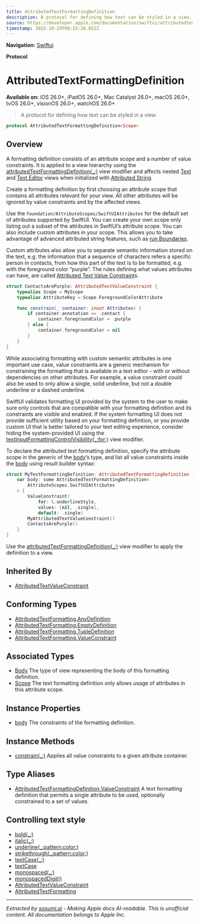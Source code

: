 ```yaml
---
title: AttributedTextFormattingDefinition
description: A protocol for defining how text can be styled in a view.
source: https://developer.apple.com/documentation/swiftui/attributedtextformattingdefinition
timestamp: 2025-10-29T00:15:20.652Z
---
```


**Navigation:** [Swiftui](/documentation/swiftui)

**Protocol**

# AttributedTextFormattingDefinition

**Available on:** iOS 26.0+, iPadOS 26.0+, Mac Catalyst 26.0+, macOS 26.0+, tvOS 26.0+, visionOS 26.0+, watchOS 26.0+

> A protocol for defining how text can be styled in a view.

```swift
protocol AttributedTextFormattingDefinition<Scope>
```

## Overview

A formatting definition consists of an attribute scope and a number of value constraints. It is applied to a view hierarchy using the [attributedTextFormattingDefinition(_:)](/documentation/swiftui/view/attributedtextformattingdefinition(_:)-81jn6) view modifier and affects nested [Text](/documentation/swiftui/text) and [Text Editor](/documentation/swiftui/texteditor) views when initialized with [Attributed String](/documentation/Foundation/AttributedString).

Create a formatting definition by first choosing an attribute scope that contains all attributes relevant for your view. All other attributes will be ignored by value constraints and by the affected views.

Use the `Foundation/AttributeScopes/SwiftUIAttributes` for the default set of attributes supported by SwiftUI. You can create your own scope only listing out a subset of the attributes in SwiftUI’s attribute scope. You can also include custom attributes in your scope. This allows you to take advantage of advanced attributed string features, such as [run Boundaries](/documentation/Foundation/AttributedStringKey/runBoundaries).

Custom attributes also allow you to separate semantic information stored on the text, e.g. the information that a sequence of characters refers a specific person in contacts, from how this part of the text is to be formatted, e.g. with the foreground color “purple”. The rules defining what values attributes can have, are called [Attributed Text Value Constraint](/documentation/swiftui/attributedtextvalueconstraint)s.

```swift
struct ContactsArePurple: AttributedTextValueConstraint {
    typealias Scope = MyScope
    typealias AttributeKey = Scope.ForegroundColorAttribute

    func constrain(_ container: inout Attributes) {
        if container.annotation == .contact {
            container.foregroundColor = .purple
        } else {
            container.foregroundColor = nil
        }
    }
}
```

While associating formatting with custom semantic attributes is one important use case, value constraints are a generic mechanism for constraining the formatting that is available in a text editor - with or without dependencies on other attributes. For example, a value constraint could also be used to only allow a single, solid underline, but not a double underline or a dashed underline.

SwiftUI validates formatting UI provided by the system to the user to make sure only controls that are compatible with your formatting definition and its constraints are visible and enabled. If the system formatting UI does not provide sufficient utility based on your formatting definition, or you provide custom UI that is better tailored to your text editing experience, consider hiding the system-provided UI using the [textInputFormattingControlVisibility(_:for:)](/documentation/swiftui/view/textinputformattingcontrolvisibility(_:for:)) view modifier.

To declare the attributed text formatting definition, specify the attribute scope in the generic of the [body](/documentation/swiftui/attributedtextformattingdefinition/body-1b01t)’s type, and list all value constraints inside the [body](/documentation/swiftui/attributedtextformattingdefinition/body-1b01t) using result builder syntax:

```swift
struct MyTextFormattingDefinition: AttributedTextFormattingDefinition {
    var body: some AttributedTextFormattingDefinition<
        AttributeScopes.SwiftUIAttributes
    > {
        ValueConstraint(
            for: \.underlineStyle,
            values: [nil, .single],
            default: .single)
        MyAttributedTextValueConstraint()
        ContactsArePurple()
    }
}
```

Use the [attributedTextFormattingDefinition(_:)](/documentation/swiftui/view/attributedtextformattingdefinition(_:)-81jn6) view modifier to apply the definition to a view.

## Inherited By

- [AttributedTextValueConstraint](/documentation/swiftui/attributedtextvalueconstraint)

## Conforming Types

- [AttributedTextFormatting.AnyDefinition](/documentation/swiftui/attributedtextformatting/anydefinition)
- [AttributedTextFormatting.EmptyDefinition](/documentation/swiftui/attributedtextformatting/emptydefinition)
- [AttributedTextFormatting.TupleDefinition](/documentation/swiftui/attributedtextformatting/tupledefinition)
- [AttributedTextFormatting.ValueConstraint](/documentation/swiftui/attributedtextformatting/valueconstraint)

## Associated Types

- [Body](/documentation/swiftui/attributedtextformattingdefinition/body-swift.associatedtype) The type of view representing the body of this formatting definition.
- [Scope](/documentation/swiftui/attributedtextformattingdefinition/scope) The text formatting definition only allows usage of attributes in this attribute scope.

## Instance Properties

- [body](/documentation/swiftui/attributedtextformattingdefinition/body-1b01t) The constraints of the formatting definition.

## Instance Methods

- [constrain(_:)](/documentation/swiftui/attributedtextformattingdefinition/constrain(_:)) Applies all value constraints to a given attribute container.

## Type Aliases

- [AttributedTextFormattingDefinition.ValueConstraint](/documentation/swiftui/attributedtextformattingdefinition/valueconstraint) A text formatting definition that permits a single attribute to be used, optionally constrained to a set of values.

## Controlling text style

- [bold(_:)](/documentation/swiftui/view/bold(_:))
- [italic(_:)](/documentation/swiftui/view/italic(_:))
- [underline(_:pattern:color:)](/documentation/swiftui/view/underline(_:pattern:color:))
- [strikethrough(_:pattern:color:)](/documentation/swiftui/view/strikethrough(_:pattern:color:))
- [textCase(_:)](/documentation/swiftui/view/textcase(_:))
- [textCase](/documentation/swiftui/environmentvalues/textcase)
- [monospaced(_:)](/documentation/swiftui/view/monospaced(_:))
- [monospacedDigit()](/documentation/swiftui/view/monospaceddigit())
- [AttributedTextValueConstraint](/documentation/swiftui/attributedtextvalueconstraint)
- [AttributedTextFormatting](/documentation/swiftui/attributedtextformatting)

---

*Extracted by [sosumi.ai](https://sosumi.ai) - Making Apple docs AI-readable.*
*This is unofficial content. All documentation belongs to Apple Inc.*
